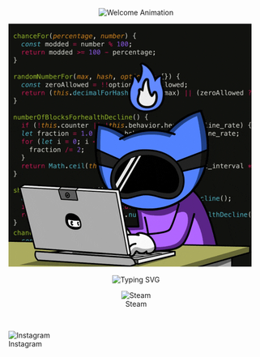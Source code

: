 <p align="center">
  <img src="https://readme-typing-svg.herokuapp.com?size=30&duration=2500&color=00e1ff&center=true&vCenter=true&width=500&lines=WELCOME!+👋;Enjoy+your+stay!+🚀;Explore+something+new!+💡" alt="Welcome Animation">
</p>




![Code Hacking GIF](assets/code-hacking.gif.gif)

<p align="center">
  <img src="https://readme-typing-svg.demolab.com?font=Fira+Code&size=24&duration=2500&pause=1000&color=fff000&center=true&vCenter=true&width=500&lines=🟡+MY+SOCIAL+LINKS+🟡" alt="Typing SVG" />
</p>





<p align="center">
  <a href="https://steamcommunity.com/id/StEfiX2617/" target="_blank" style="text-decoration: none; color: inherit;">
    <img src="https://i.postimg.cc/6QLdf20F/2025-02-25-133727622.png" width="100px" alt="Steam">
    <br>Steam
  </a>
  
  <span style="display: inline-block; width: 50px;"></span> <!-- Відступ між іконками -->

  <a href="https://www.instagram.com/stefix93?igsh=cTdsa2tlOXk1eWJq&utm_source=qr" target="_blank" style="text-decoration: none; color: inherit;">
    <img src="https://i.postimg.cc/dtYZ4t7Y/2025-02-25-134017071.png" width="100px" alt="Instagram">
    <br>Instagram
  </a>
</p>

